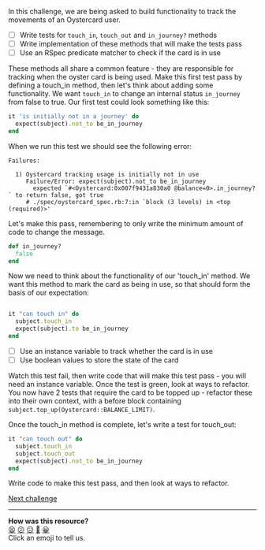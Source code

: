 In this challenge, we are being asked to build functionality to track the movements of an Oystercard user.

- [ ] Write tests for `touch_in`, `touch_out` and `in_journey?` methods
- [ ] Write implementation of these methods that will make the tests pass
- [ ] Use an RSpec predicate matcher to check if the card is in use

These methods all share a common feature - they are responsible for tracking when the oyster card is being used. Make this first test pass by defining a touch_in method, then let's think about adding some functionality. We want `touch_in` to change an internal status `in_journey` from false to true. Our first test could look something like this:

```ruby
it 'is initially not in a journey' do
  expect(subject).not_to be_in_journey
end
```

When we run this test we should see the following error:
```
Failures:

  1) Oystercard tracking usage is initially not in use
     Failure/Error: expect(subject).not_to be_in_journey
       expected `#<Oystercard:0x007f9431a830a0 @balance=0>.in_journey?` to return false, got true
     # ./spec/oystercard_spec.rb:7:in `block (3 levels) in <top (required)>'

```
Let's make this pass, remembering to only write the minimum amount of code to change the message.
```ruby
def in_journey?
  false
end
```
Now we need to think about the functionality of our 'touch_in' method. We want this method to mark the card as being in use, so that should form the basis of our expectation:

```ruby

it "can touch in" do
  subject.touch_in
  expect(subject).to be_in_journey
end
```

- [ ] Use an instance variable to track whether the card is in use
- [ ] Use boolean values to store the state of the card

Watch this test fail, then write code that will make this test pass - you will need an instance variable. Once the test is green, look at ways to refactor. You now have 2 tests that require the card to be topped up - refactor these into their own context, with a before block containing `subject.top_up(Oystercard::BALANCE_LIMIT)`.

Once the touch_in method is complete, let's write a test for touch_out:

```ruby
it "can touch out" do
  subject.touch_in
  subject.touch_out
  expect(subject).not_to be_in_journey
end
```

Write code to make this test pass, and then look at ways to refactor.

[Next challenge](../09_min_balance_on_touch_in.md)

<!-- BEGIN GENERATED SECTION DO NOT EDIT -->

---

**How was this resource?**  
[😫](https://airtable.com/shrUJ3t7KLMqVRFKR?prefill_Repository=makersacademy/course&prefill_File=oystercard/walkthroughs/08_touch_in_out.md&prefill_Sentiment=😫) [😕](https://airtable.com/shrUJ3t7KLMqVRFKR?prefill_Repository=makersacademy/course&prefill_File=oystercard/walkthroughs/08_touch_in_out.md&prefill_Sentiment=😕) [😐](https://airtable.com/shrUJ3t7KLMqVRFKR?prefill_Repository=makersacademy/course&prefill_File=oystercard/walkthroughs/08_touch_in_out.md&prefill_Sentiment=😐) [🙂](https://airtable.com/shrUJ3t7KLMqVRFKR?prefill_Repository=makersacademy/course&prefill_File=oystercard/walkthroughs/08_touch_in_out.md&prefill_Sentiment=🙂) [😀](https://airtable.com/shrUJ3t7KLMqVRFKR?prefill_Repository=makersacademy/course&prefill_File=oystercard/walkthroughs/08_touch_in_out.md&prefill_Sentiment=😀)  
Click an emoji to tell us.

<!-- END GENERATED SECTION DO NOT EDIT -->
